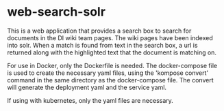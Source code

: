 # web-search-solr

This is a web application that provides a search box to search for documents in the DI wiki team pages.  The wiki pages have been indexed into solr.  When a match is found from text in the search box, a url is returned along with the highlighted text that the document is matching on. 


For use in Docker, only the Dockerfile is needed.  The docker-compose file is used to create the necessary yaml files, using the 'kompose convert' command in the same directory as the docker-compose file.  The convert will generate the deployment yaml and the service yaml. 

If using with kubernetes, only the yaml files are necessary. 
